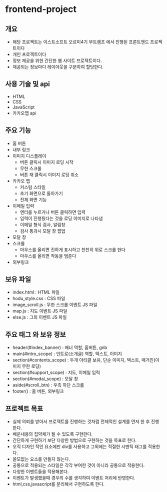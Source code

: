 # frontend-project

## 개요

- 해당 프로젝트는 이스트소프트 오르미4기 부트캠프 에서 진행된 프론트엔드 프로젝트이다
- 개인 프로젝트이다
- 정보 제공을 위한 간단한 웹 사이트 프로젝트이다.
- 제공되는 정보마다 레이아웃을 구분하여 할당한다.

## 사용 기술 및 api
 - HTML
 - CSS
 - JavaScript
 - 카카오맵 api

## 주요 기능
- 홈 버튼
- 내부 링크
- 이미지 디스플레이
  - 버튼 클릭시 이미지 로딩 시작
  - 무한 스크롤
  - 버튼 재 클릭시 이미지 로딩 취소
- 카카오 맵
  - 커스텀 스타일
  - 초기 화면으로 돌아가기
  - 전체 화면 기능
- 이메일 입력 
  - 엔터를 누르거나 버튼 클릭하면 입력 
  - 입력이 진행됬다는 것을 로딩 이미지로 나타냄 
  - 이메일 형식 검사, 알림창 
  - 검사 통과시 모달 창 팝업
- 모달 창
- 스크롤 
  - 마우스를 올리면 진하게 표시하고 천천히 위로 스크롤 한다
  - 마우스를 올리면 작동을 멈춘다
- 외부링크

## 보유 파일
- index.html : HTML 파일
- hodu_style.css : CSS 파일
- image_scroll.js : 무한 스크롤 이벤트 JS 파일
- map.js : 지도 이벤트 JS 파일
- else.js : 그외 이벤트 JS 파일

## 주요 태그 와 보유 정보
- header(#index_banner) : 배너 역할, 홈버튼, gnb
- main(#intro_scope) : 인트로(소개글) 역할, 텍스트, 이미지
- section(#contents_scope) : 두개 아티클 보유, 단순 이미지, 텍스트, 매거진(이미지 무한 로딩)
- section(#support_scope) : 지도, 이메일 입력
- section(#modal_scope) : 모달 창
- aside(#scroll_btn) : 우측 하단 스크롤
- footer() : 홈 버튼, 외부링크

## 프로젝트 목표
- 실제 의뢰를 받아서 프로젝트를 진행하는 것처럼 전체적인 설계를 먼저 한 후 진행한다.
- 배운내용의 집약체가 될 수 있도록 구현한다.
- 간단하게 구현하기 보단 다양한 방법으로 구현하는 것을 목표로 한다.
- 오직 디자인 적인 요소에만 div를 사용하고 그외에는 적절한 시멘틱 태그를 적용한다.
- 쓸모없는 요소를 만들지 않는다.
- 공통으로 적용되는 스타일은 각각 부여한 것이 아니라 공통으로 적용한다.
- 다양한 이벤트들을 적용해본다.
- 이벤트가 발생했을때 경우의 수를 생각하여 이벤트 처리에 반영한다.
- html,css,javascript를 분리해서 구현하도록 한다.

